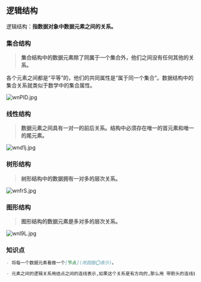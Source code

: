 ## 逻辑结构

逻辑结构：**指数据对象中数据元素之间的关系。**

### 集合结构

> **集合结构中的数据元素除了同属于一个集合外，他们之间没有任何其他的关系。**

各个元素之间都是“平等”的，他们的共同属性是“属于同一个集合”。数据结构中的集合关系就类似于数学中的集合属性。

![wnPID.jpg](https://i.im5i.com/2021/04/26/wnPID.jpg)

### 线性结构

> **数据元素之间具有一对一的前后关系。结构中必须存在唯一的首元素和唯一的尾元素。**

![wnd1j.jpg](https://i.im5i.com/2021/04/26/wnd1j.jpg)

### 树形结构

> **树形结构中的数据拥有一对多的层次关系。**

![wnfrS.jpg](https://i.im5i.com/2021/04/26/wnfrS.jpg)

### 图形结构

> **图形结构的数据元素是多对多的层次关系。**

![wnl9L.jpg](https://i.im5i.com/2021/04/26/wnl9L.jpg)

### 知识点

```markdown
- 将每一个数据元素看做一个[节点](用圆圈⭕️表示)。

- 元素之间的逻辑关系用结点之间的连线表示,如果这个关系是有方向的,那么用 带箭头的连线表示。
```

